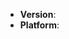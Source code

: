 <!--
If you want to report a bug, you are in the right place!

If you need help or have a question, go here:
https://github.com/snowtrack/snowfs/issues/new

Please include code that demonstrates the bug and keep it short and simple.
-->
* **Version**: <!-- snowfs version -->
* **Platform**: <!-- `uname -a` (UNIX), or Windows version and machine type -->
